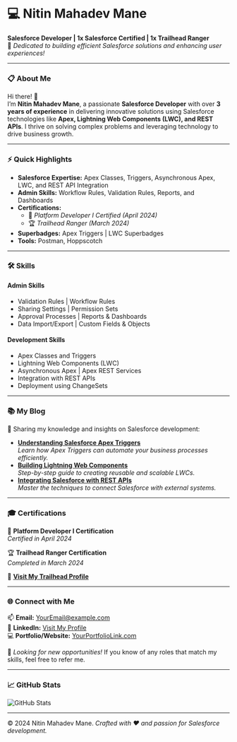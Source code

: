 # 💻 **Nitin Mahadev Mane**  
**Salesforce Developer | 1x Salesforce Certified | 1x Trailhead Ranger**  
🌟 *Dedicated to building efficient Salesforce solutions and enhancing user experiences!*  

---

### 📋 **About Me**  
Hi there! 👋  
I’m **Nitin Mahadev Mane**, a passionate **Salesforce Developer** with over **3 years of experience** in delivering innovative solutions using Salesforce technologies like **Apex, Lightning Web Components (LWC), and REST APIs**. I thrive on solving complex problems and leveraging technology to drive business growth.

---

### ⚡ **Quick Highlights**
- **Salesforce Expertise:** Apex Classes, Triggers, Asynchronous Apex, LWC, and REST API Integration  
- **Admin Skills:** Workflow Rules, Validation Rules, Reports, and Dashboards  
- **Certifications:**  
  - 🏅 *Platform Developer I Certified (April 2024)*  
  - 🏆 *Trailhead Ranger (March 2024)*  
- **Superbadges:** Apex Triggers | LWC Superbadges  
- **Tools:** Postman, Hoppscotch  

---

### 🛠️ **Skills**
#### **Admin Skills**
- Validation Rules | Workflow Rules  
- Sharing Settings | Permission Sets  
- Approval Processes | Reports & Dashboards  
- Data Import/Export | Custom Fields & Objects  

#### **Development Skills**
- Apex Classes and Triggers  
- Lightning Web Components (LWC)  
- Asynchronous Apex | Apex REST Services  
- Integration with REST APIs  
- Deployment using ChangeSets  

---

### 📚 **My Blog**
🌟 Sharing my knowledge and insights on Salesforce development:  
- **[Understanding Salesforce Apex Triggers](#)**  
  *Learn how Apex Triggers can automate your business processes efficiently.*  
- **[Building Lightning Web Components](#)**  
  *Step-by-step guide to creating reusable and scalable LWCs.*  
- **[Integrating Salesforce with REST APIs](#)**  
  *Master the techniques to connect Salesforce with external systems.*

---

### 🎓 **Certifications**
🏅 **Platform Developer I Certification**  
*Certified in April 2024*  

🏆 **Trailhead Ranger Certification**  
*Completed in March 2024*  

🔗 **[Visit My Trailhead Profile](#)**  

---

### 🌐 **Connect with Me**  
📫 **Email:** [YourEmail@example.com](mailto:YourEmail@example.com)  
💼 **LinkedIn:** [Visit My Profile](#)  
💻 **Portfolio/Website:** [YourPortfolioLink.com](#)  

🚀 *Looking for new opportunities!* If you know of any roles that match my skills, feel free to refer me.  

---

### 📈 **GitHub Stats**
![GitHub Stats](https://github-readme-stats.vercel.app/api?username=NitinMahadev&show_icons=true&theme=radical)

---

© 2024 Nitin Mahadev Mane. *Crafted with ❤️ and passion for Salesforce development.*
